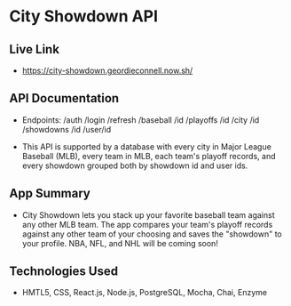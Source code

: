 # City Showdown API

## Live Link
- https://city-showdown.geordieconnell.now.sh/

## API Documentation
- Endpoints:
    /auth
        /login
        /refresh
    /baseball
        /id
        /playoffs
            /id
    /city
        /id
    /showdowns
        /id
        /user/id

- This API is supported by a database with every city in Major League Baseball (MLB), every team in MLB,
  each team's playoff records, and every showdown grouped both by showdown id and user ids.

## App Summary

- City Showdown lets you stack up your favorite baseball team against any other MLB team. The app compares your team's playoff records against any other team of your choosing and saves the "showdown" to your profile. NBA, NFL, and NHL will be coming soon!

## Technologies Used

- HMTL5, CSS, React.js, Node.js, PostgreSQL, Mocha, Chai, Enzyme
